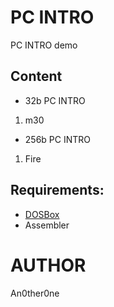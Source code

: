 # PC INTRO
PC INTRO demo

## Content
* 32b PC INTRO
1. m30
* 256b PC INTRO
1. Fire

## Requirements:
* [DOSBox][1]
* Assembler

# AUTHOR
   An0ther0ne

[1]: https://www.dosbox.com/ "DOSBox offisial site."
